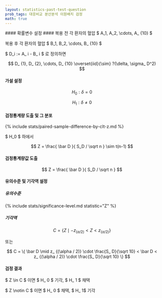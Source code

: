 ```yaml
---
layout: statistics-past-test-question
prob_tags: 대응비교 분산분석 이원배치 검정
math: true
---
```

<div>
#### 확률변수 설정 ####
복용 전 각 환자의 혈압 $ A_1, A_2, \cdots, A_ {10} $

복용 후 각 환자의 혈압 $ B_1, B_2, \cdots, B_ {10} $

$ D_i := A_ i - B_ i $ 로 정의하면

$$ D_ {1}, D_ {2}, \cdots, D_ {10} \overset{iid}{\sim} ?(\delta, \sigma_ D^2) $$

#### 가설 설정 ####

$$ H_0 : \delta = 0 $$

$$ H_1 : \delta \ne 0 $$

#### 검정통계량 도출 및 그 분포 ####

{% include stats/paired-sample-difference-by-clt-z.md %}

$ H_0 $ 하에서

$$ Z = \frac{ \bar D }{ S_D / \sqrt n } \sim t(n-1) $$

#### 검정통계량값 도출 ####

$$ Z = \frac{ \bar D }{ S_D / \sqrt n } $$

#### 유의수준 및 기각역  설정 ####

##### 유의수준 #####

{% include stats/significance-level.md statistic="Z" %}

##### 기각역 #####

$$ C = \{ Z \mid - z_ {(\alpha / 2)} < Z < z_ {(\alpha / 2)} \} $$

또는

$$ C = \{ \bar D \mid  z_ {(\alpha / 2)} \cdot \frac{S_ D}{\sqrt 10} < \bar D < z_ {(\alpha / 2)} \cdot \frac{S_ D}{\sqrt 10} \} $$

#### 검정 결과 ####
$ Z \in C $ 이면 $ H_ 0 $ 기각, $ H_ 1 $ 채택

$ Z \notin C $ 이면 $ H_ 0 $ 채택, $ H_ 1$ 기각

</div>